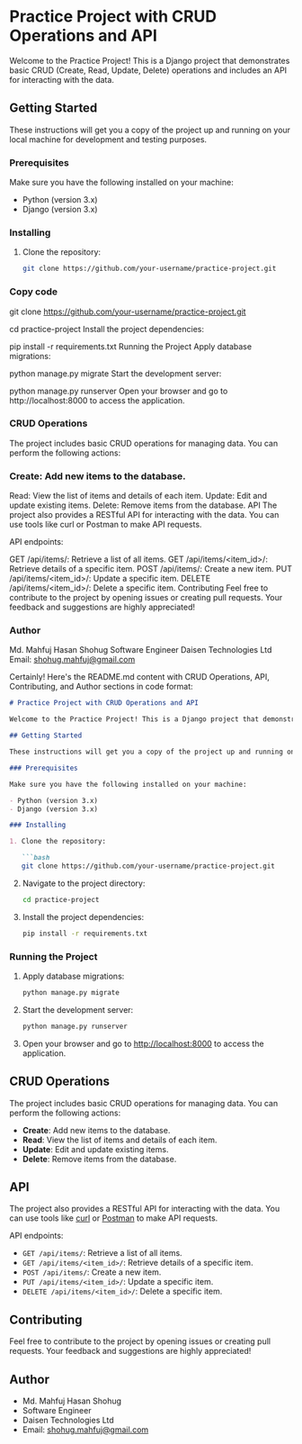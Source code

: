 # Practice Project with CRUD Operations and API

Welcome to the Practice Project! This is a Django project that demonstrates basic CRUD (Create, Read, Update, Delete) operations and includes an API for interacting with the data.

## Getting Started

These instructions will get you a copy of the project up and running on your local machine for development and testing purposes.

### Prerequisites

Make sure you have the following installed on your machine:

- Python (version 3.x)
- Django (version 3.x)

### Installing

1. Clone the repository:

   ```bash
   git clone https://github.com/your-username/practice-project.git


### Copy code
git clone https://github.com/your-username/practice-project.git


cd practice-project
Install the project dependencies:

pip install -r requirements.txt
Running the Project
Apply database migrations:

python manage.py migrate
Start the development server:

python manage.py runserver
Open your browser and go to http://localhost:8000 to access the application.

### CRUD Operations
The project includes basic CRUD operations for managing data. You can perform the following actions:

### Create: Add new items to the database.
Read: View the list of items and details of each item.
Update: Edit and update existing items.
Delete: Remove items from the database.
API
The project also provides a RESTful API for interacting with the data. You can use tools like curl or Postman to make API requests.

API endpoints:

GET /api/items/: Retrieve a list of all items.
GET /api/items/<item_id>/: Retrieve details of a specific item.
POST /api/items/: Create a new item.
PUT /api/items/<item_id>/: Update a specific item.
DELETE /api/items/<item_id>/: Delete a specific item.
Contributing
Feel free to contribute to the project by opening issues or creating pull requests. Your feedback and suggestions are highly appreciated!

### Author
Md. Mahfuj Hasan Shohug
Software Engineer
Daisen Technologies Ltd
Email: shohug.mahfuj@gmail.com


Certainly! Here's the README.md content with CRUD Operations, API, Contributing, and Author sections in code format:

```markdown
# Practice Project with CRUD Operations and API

Welcome to the Practice Project! This is a Django project that demonstrates basic CRUD (Create, Read, Update, Delete) operations and includes an API for interacting with the data.

## Getting Started

These instructions will get you a copy of the project up and running on your local machine for development and testing purposes.

### Prerequisites

Make sure you have the following installed on your machine:

- Python (version 3.x)
- Django (version 3.x)

### Installing

1. Clone the repository:

   ```bash
   git clone https://github.com/your-username/practice-project.git
   ```

2. Navigate to the project directory:

   ```bash
   cd practice-project
   ```

3. Install the project dependencies:

   ```bash
   pip install -r requirements.txt
   ```

### Running the Project

1. Apply database migrations:

   ```bash
   python manage.py migrate
   ```

2. Start the development server:

   ```bash
   python manage.py runserver
   ```

3. Open your browser and go to [http://localhost:8000](http://localhost:8000) to access the application.

## CRUD Operations

The project includes basic CRUD operations for managing data. You can perform the following actions:

- **Create**: Add new items to the database.
- **Read**: View the list of items and details of each item.
- **Update**: Edit and update existing items.
- **Delete**: Remove items from the database.

## API

The project also provides a RESTful API for interacting with the data. You can use tools like [curl](https://curl.se/) or [Postman](https://www.postman.com/) to make API requests.

API endpoints:

- `GET /api/items/`: Retrieve a list of all items.
- `GET /api/items/<item_id>/`: Retrieve details of a specific item.
- `POST /api/items/`: Create a new item.
- `PUT /api/items/<item_id>/`: Update a specific item.
- `DELETE /api/items/<item_id>/`: Delete a specific item.

## Contributing

Feel free to contribute to the project by opening issues or creating pull requests. Your feedback and suggestions are highly appreciated!

## Author

- Md. Mahfuj Hasan Shohug  
- Software Engineer  
- Daisen Technologies Ltd  
- Email: shohug.mahfuj@gmail.com

